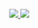
<a href="https://github.com/anuraghazra/github-readme-stats/actions">
<img src="https://github-readme-stats.vercel.app/api?username=binarytrails&show_icons=true&theme=tokyonight" />
</a>
<a href="https://github.com/anuraghazra/github-readme-stats/actions">
<img src="https://github-readme-stats.vercel.app/api/top-langs?username=binarytrails&langs_count=10&hide=javascript,css,html&layout=compact&theme=tokyonight" />
</a>
